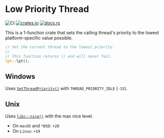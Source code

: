 # Low Priority Thread
![CI](https://github.com/hinto-janai/lpt/actions/workflows/ci.yml/badge.svg) [![crates.io](https://img.shields.io/crates/v/lpt.svg)](https://crates.io/crates/lpt) [![docs.rs](https://docs.rs/lpt/badge.svg)](https://docs.rs/lpt)

This is a 1-function crate that sets the calling thread's priority to the lowest platform-specific value possible.

```rust
// Set the current thread to the lowest priority.
//
// This function returns () and will never fail.
lpt::lpt();
```

## Windows
Uses [`SetThreadPriority()`](https://learn.microsoft.com/en-us/windows/win32/api/processthreadsapi/nf-processthreadsapi-setthreadpriority) with `THREAD_PRIORITY_IDLE` (`-15`).

## Unix
Uses [`libc::nice()`](https://man7.org/linux/man-pages/man2/nice.2.html) with the max nice level.

- On `macOS` and `*BSD`: `+20`
- On `Linux`: `+19`
